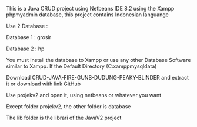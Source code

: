 This is a Java CRUD project using Netbeans IDE 8.2 using the Xampp phpmyadmin database, this project contains Indonesian languange

Use 2 Database :

Database 1 : grosir

Database 2 : hp

You must install the database to Xampp or use any other Database Software similar to Xampp. If the Default Directory (C:xamppmysqldata)

Download CRUD-JAVA-FIRE-GUNS-DUDUNG-PEAKY-BLINDER and extract it or download with link GitHub

Use projekv2 and open it, using netbeans or whatever you want

Except folder projekv2, the other folder is database

The lib folder is the librari of the JavaV2 project
